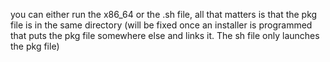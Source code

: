 you can either run the x86_64 or the .sh file, all that matters is that the
pkg file is in the same directory (will be fixed once an installer is 
programmed that puts the pkg file somewhere else and links it. The sh file
only launches the pkg file)
